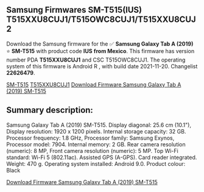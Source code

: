 <h2>Samsung Firmwares SM-T515(IUS) T515XXU8CUJ1/T515OWC8CUJ1/T515XXU8CUJ2</h2>
Download the Samsung firmware for the ✅ <strong>Samsung Galaxy Tab A (2019) </strong> ⭐ <strong>SM-T515</strong> with product code <strong>IUS</strong> <strong> from Mexico</strong>. This firmware has version number PDA <strong>T515XXU8CUJ1</strong> and CSC T515OWC8CUJ1. The operating system of this firmware is Android R , with build date 2021-11-20. Changelist <strong>22626479</strong>.


[SM-T515](https://samfirm.shop/samsung/model/SM-T515)
[T515XXU8CUJ1](https://samfirm.shop/samsung/pda/T515XXU8CUJ1)
[Download Firmware Samsung Galaxy Tab A (2019) SM-T515](https://samfirm.shop/samsung/firmware/475613)
<h2>Summary description:</h2>
<p>Samsung Galaxy Tab A (2019) SM-T515. Display diagonal: 25.6 cm (10.1"), Display resolution: 1920 x 1200 pixels. Internal storage capacity: 32 GB. Processor frequency: 1.8 GHz, Processor family: Samsung Exynos, Processor model: 7904. Internal memory: 2 GB. Rear camera resolution (numeric): 8 MP, Front camera resolution (numeric): 5 MP. Top Wi-Fi standard: Wi-Fi 5 (802.11ac). Assisted GPS (A-GPS). Card reader integrated. Weight: 470 g. Operating system installed: Android 9.0. Product colour: Black</p>


[Download Firmware Samsung Galaxy Tab A (2019) SM-T515](https://samfirm.shop/samsung/firmware/475613)
